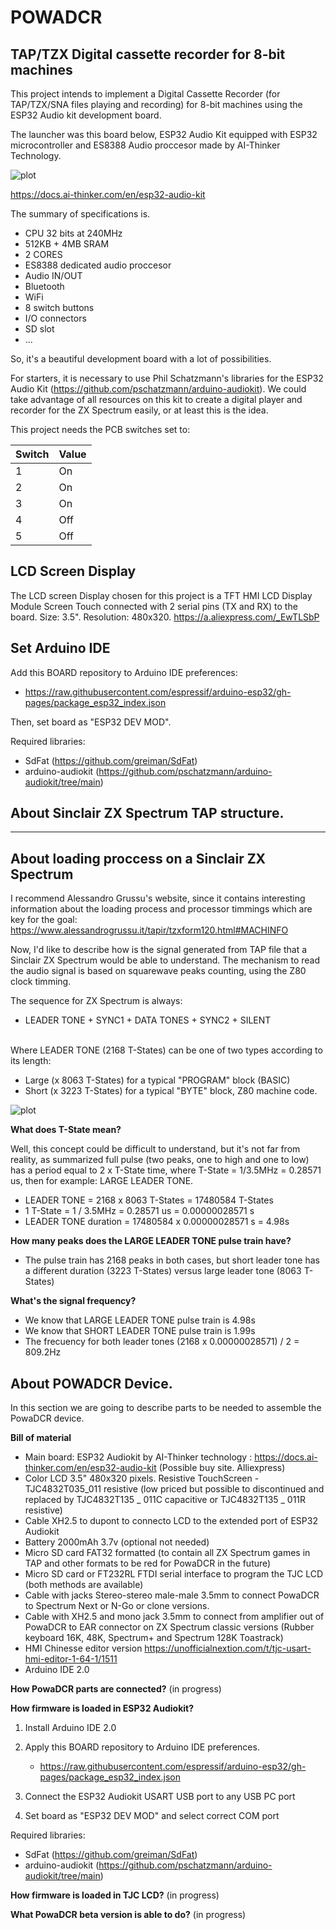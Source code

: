 # POWADCR
TAP/TZX Digital cassette recorder for 8-bit machines
-----
This project intends to implement a Digital Cassette Recorder (for TAP/TZX/SNA files playing and recording) for 8-bit machines using the ESP32 Audio kit development board.

The launcher was this board below, ESP32 Audio Kit equipped with ESP32 microcontroller and ES8388 Audio proccesor 
made by AI-Thinker Technology.

![plot](./doc/audiokit.png)

https://docs.ai-thinker.com/en/esp32-audio-kit

The summary of specifications is.
+ CPU 32 bits at 240MHz
+ 512KB + 4MB SRAM
+ 2 CORES
+ ES8388 dedicated audio proccesor
+ Audio IN/OUT
+ Bluetooth
+ WiFi
+ 8 switch buttons
+ I/O connectors
+ SD slot
+ ...

So, it's a beautiful development board with a lot of possibilities. 

For starters, it is necessary to use Phil Schatzmann's libraries for the ESP32 Audio Kit (https://github.com/pschatzmann/arduino-audiokit). We could take advantage of all resources on this kit to create a digital player and recorder for the ZX Spectrum easily, or at least this is the idea.

This project needs the PCB switches set to:

|Switch|Value|
|---|---|
|1|On|
|2|On|
|3|On|
|4|Off|
|5|Off|


## LCD Screen Display

The LCD screen Display chosen for this project is a TFT HMI LCD Display Module Screen Touch connected with 2 serial pins (TX and RX) to the board. 
Size: 3.5".
Resolution: 480x320.
https://a.aliexpress.com/_EwTLSbP

## Set Arduino IDE

Add this BOARD repository to Arduino IDE preferences:
- https://raw.githubusercontent.com/espressif/arduino-esp32/gh-pages/package_esp32_index.json

Then, set board as "ESP32 DEV MOD".

Required libraries:
- SdFat (https://github.com/greiman/SdFat)
- arduino-audiokit (https://github.com/pschatzmann/arduino-audiokit/tree/main)

## About Sinclair ZX Spectrum TAP structure.

-----

About loading proccess on a Sinclair ZX Spectrum
-----
I recommend Alessandro Grussu's website, since it contains interesting information about the loading process and processor timmings which are key for the goal: https://www.alessandrogrussu.it/tapir/tzxform120.html#MACHINFO

Now, I'd like to describe how is the signal generated from TAP file that a Sinclair ZX Spectrum would be able to understand. The mechanism to read the audio signal is based on squarewave peaks counting, using the Z80 clock timming.

The sequence for ZX Spectrum is always: 
+ LEADER TONE + SYNC1 + DATA TONES + SYNC2 + SILENT

<br>Where LEADER TONE (2168 T-States) can be one of two types according to its length: 
+ Large (x 8063 T-States) for a typical "PROGRAM" block (BASIC)
+ Short (x 3223 T-States) for a typical "BYTE" block, Z80 machine code.</br>

![plot](./doc/squarewave_train.png)

**What does T-State mean?**

Well, this concept could be difficult to understand, but it's not far from reality, as summarized full pulse (two peaks, one to high and one to low) has a period equal to 2 x T-State time, where T-State = 1/3.5MHz = 0.28571 us, then for example: LARGE LEADER TONE.
+ LEADER TONE = 2168 x 8063 T-States = 17480584 T-States
+ 1 T-State = 1 / 3.5MHz = 0.28571 us = 0.00000028571 s
+ LEADER TONE duration = 17480584 x 0.00000028571 s = 4.98s

**How many peaks does the LARGE LEADER TONE pulse train have?**
+ The pulse train has 2168 peaks in both cases, but short leader tone has a different duration (3223 T-States) versus large leader tone (8063 T-States)

**What's the signal frequency?**
+ We know that LARGE LEADER TONE pulse train is 4.98s 
+ We know that SHORT LEADER TONE pulse train is 1.99s
+ The frecuency for both leader tones (2168 x 0.00000028571) / 2 = 809.2Hz

About POWADCR Device.
-----
In this section we are going to describe parts to be needed to assemble the PowaDCR device.

**Bill of material**
+ Main board: ESP32 Audiokit by AI-Thinker technology : https://docs.ai-thinker.com/en/esp32-audio-kit (Possible buy site. Alliexpress)
+ Color LCD 3.5" 480x320 pixels. Resistive TouchScreen - TJC4832T035_011 resistive (low priced but possible to discontinued and replaced by TJC4832T135 _ 011C capacitive or TJC4832T135 _ 011R resistive)
+ Cable XH2.5 to dupont to connecto LCD to the extended port of ESP32 Audiokit
+ Battery 2000mAh 3.7v (optional not needed)
+ Micro SD card FAT32 formatted (to contain all ZX Spectrum games in TAP and other formats to be red for PowaDCR in the future)
+ Micro SD card or FT232RL FTDI serial interface to program the TJC LCD (both methods are available)
+ Cable with jacks Stereo-stereo male-male 3.5mm to connect PowaDCR to Spectrum Next or N-Go or clone versions.
+ Cable with XH2.5 and mono jack 3.5mm to connect from amplifier out of PowaDCR to EAR connector on ZX Spectrum classic versions (Rubber keyboard 16K, 48K, Spectrum+ and Spectrum 128K Toastrack)
+ HMI Chinesse editor version https://unofficialnextion.com/t/tjc-usart-hmi-editor-1-64-1/1511
+ Arduino IDE 2.0

**How PowaDCR parts are connected?**
(in progress)

**How firmware is loaded in ESP32 Audiokit?**
1. Install Arduino IDE 2.0
2. Apply this BOARD repository to Arduino IDE preferences.
   - https://raw.githubusercontent.com/espressif/arduino-esp32/gh-pages/package_esp32_index.json

3. Connect the ESP32 Audiokit USART USB port to any USB PC port
4. Set board as "ESP32 DEV MOD" and select correct COM port

Required libraries:
- SdFat (https://github.com/greiman/SdFat)
- arduino-audiokit (https://github.com/pschatzmann/arduino-audiokit/tree/main)

**How firmware is loaded in TJC LCD?**
(in progress)

**What PowaDCR beta version is able to do?**
(in progress)

